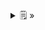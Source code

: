 <details>
  <summary>🗒  »</summary>
<table id="card">
    <tr>
        <td align="center">
            <h3>Agregación</h3>
        </td>
    </tr>
    <tr>
        <td>
            <p>La <b>agregación</b> es una relación de <b>todo-parte</b> ente una <b>clase compuesta</b> y una <b>clase componente</b>.</p>
            <p>Instancias de la clase componente suelen existir independientemente de la existencia de instancias de la otra.</p>
        </td>
    </tr>
</table>
</details>

